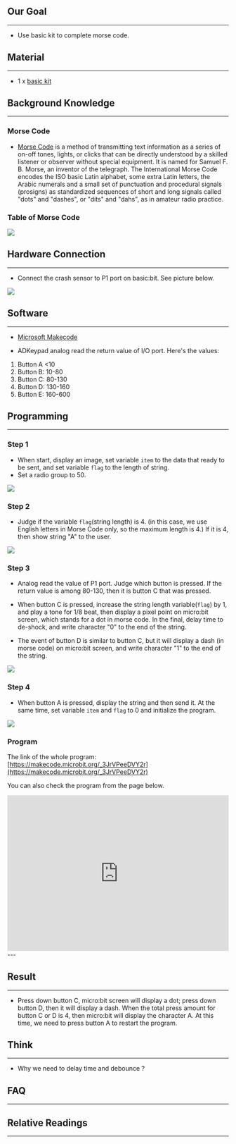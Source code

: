 ## Our Goal
---
- Use basic kit to complete morse code. 


## Material
---
- 1 x [basic kit](https://www.elecfreaks.com/estore/microbit-basic-kit-without-micro-bit-board.html)


## Background Knowledge
---

### Morse Code

- [Morse Code](https://en.wikipedia.org/wiki/Morse_code) is a method of transmitting text information as a series of on-off tones, lights, or clicks that can be directly understood by a skilled listener or observer without special equipment. It is named for Samuel F. B. Morse, an inventor of the telegraph. The International Morse Code encodes the ISO basic Latin alphabet, some extra Latin letters, the Arabic numerals and a small set of punctuation and procedural signals (prosigns) as standardized sequences of short and long signals called "dots" and "dashes", or "dits" and "dahs", as in amateur radio practice. 

### Table of Morse Code

![](https://i.imgur.com/VPkKcn8.jpg)


## Hardware Connection
---
- Connect the crash sensor to P1 port on basic:bit. See picture below.

![](https://i.imgur.com/PGUTQXA.jpg)


## Software
---
- [Microsoft Makecode](https://makecode.microbit.org/#)

- ADKeypad analog read the return value of I/O port. Here's the values:

1. Button A <10
2. Button B: 10-80
3. Button C: 80-130
4. Button D: 130-160
5. Button E: 160-600


## Programming
---
### Step 1

- When start, display an image, set variable `item` to the data that ready to be sent, and set variable `flag` to the length of string.
- Set a radio group to 50. 

![](https://i.imgur.com/9bHMIMQ.png)

### Step 2

- Judge if the variable `flag`(string length) is 4. (in this case, we use English letters in Morse Code only, so the maximum length is 4.) If it is 4, then show string "A" to the user. 

![](https://i.imgur.com/Erks47F.png)

### Step 3

- Analog read the value of P1 port. Judge which button is pressed. If the return value is among 80-130, then it is button C that was pressed. 

- When button C is pressed, increase the string length variable(`flag`) by 1, and play a tone for 1/8 beat, then display a pixel point on micro:bit screen, which stands for a dot in morse code. In the final, delay time to de-shock, and write character "0" to the end of the string. 

- The event of button D is similar to button C, but it will display a dash (in morse code) on micro:bit screen, and write character "1" to the end of the string.

![](https://i.imgur.com/yjuFlPG.png)

### Step 4

- When button A is pressed, display the string and then send it. At the same time, set variable `item` and `flag` to 0 and initialize the program. 

![](https://i.imgur.com/Y62aRmo.png)

### Program

The link of the whole program: [https://makecode.microbit.org/_3JrVPeeDVY2r](https://makecode.microbit.org/_3JrVPeeDVY2r)

You can also check the program from the page below.

<div style="position:relative;height:0;padding-bottom:70%;overflow:hidden;"><iframe style="position:absolute;top:0;left:0;width:100%;height:100%;" src="https://makecode.microbit.org/#pub:_3JrVPeeDVY2r" frameborder="0" sandbox="allow-popups allow-forms allow-scripts allow-same-origin"></iframe></div>  
---


## Result
---

- Press down button C, micro:bit screen will display a dot; press down button D, then it will display a dash. When the total press amount for button C or D is 4, then micro:bit will display the character A. At this time, we need to press button A to restart the program. 


## Think
---
- Why we need to delay time and debounce ?


## FAQ
---


## Relative Readings
---

